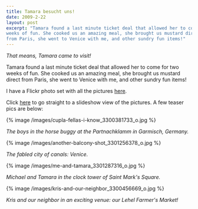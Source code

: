 ```yaml
---
title: Tamara besucht uns!
date: 2009-2-22
layout: post
excerpt: "Tamara found a last minute ticket deal that allowed her to come for two
weeks of fun. She cooked us an amazing meal, she brought us mustard direct
from Paris, she went to Venice with me, and other sundry fun items!"
---
```


_That means, Tamara came to visit!_
  
  
Tamara found a last minute ticket deal that allowed her to come for two
weeks of fun. She cooked us an amazing meal, she brought us mustard direct
from Paris, she went to Venice with me, and other sundry fun items!
  
  
I have a Flickr photo set with all the pictures [here](http://flickr.com/photos/ripsawridge/sets/72157614304143454/).

Click [here](http://flickr.com/photos/ripsawridge/sets/72157614304143454/show/) to
go straight to a slideshow view of the pictures. A few teaser pics are
below:
  
  
{% image /images/cupla-fellas-i-know_3300381733_o.jpg %}
  
_The boys in the horse buggy at the Partnachklamm in Garmisch, Germany._
  
  
{% image /images/another-balcony-shot_3301256378_o.jpg %}
  
_The fabled city of canals: Venice._
  
  
{% image /images/me-and-tamara_3301287316_o.jpg %}
  
_Michael and Tamara in the clock tower of Saint Mark's Square._
  
  
{% image /images/kris-and-our-neighbor_3300456669_o.jpg %}
  
_Kris and our neighbor in an exciting venue: our Lehel Farmer's Market!_
